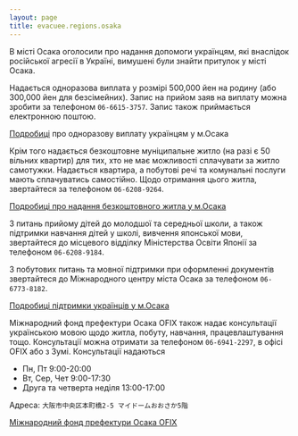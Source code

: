 ```yaml
---
layout: page
title: evacuee.regions.osaka
---
```

В місті Осака оголосили про надання допомоги українцям, які внаслідок
російської агресії в Україні, вимушені були знайти притулок у місті
Осака.

Надається одноразова виплата у розмірі 500,000 йен на родину (або
300,000 йен для безсімейних). Запис на прийом заяв на виплату можна
зробити за телефоном `06-6615-3757`. Запис також приймається електронною
поштою.


[Подробиці](https://www.city.osaka.lg.jp/keizaisenryaku/page/0000564091.html?fbclid=IwAR3G9BSWJwzBTvZWAypz2vjQnxhQNejg8EyzfY_A6g2-d4zB4MUDan8pRDU
) про одноразову виплату українцям у м.Осака

Крім того надається безкоштовне муніципальне житло (на разі є 50 вільних квартир) для тих, хто не має можливості сплачувати за житло самотужки. Надається квартира, а побутові речі та комунальні послуги мають сплачуватись самостійно. Щодо отримання цього житла, звертайтеся за телефоном `06-6208-9264`.

[Подробиці про надання безкоштовного житла у м.Осака](https://www.city.osaka.lg.jp/toshiseibi/page/0000565132.html)

З питань прийому дітей до молодшої та середньої школи, а також підтримки навчання дітей у школі, вивчення японської мови, звертайтеся до місцевого відділку Міністерства Освіти Японії за телефоном `06-6208-9184`.

З побутових питань та мовної підтримки при оформленні документів звертайтеся до Міжнародного центру міста Осака за телефоном `06-6773-8182`.

[Подробиці підтримки українців у м.Осака ](https://www.city.osaka.lg.jp/keizaisenryaku/page/0000562517.html)

Міжнародний фонд префектури Осака OFIX також надає консультації
українською мовою щодо житла, побуту, навчання, працевлаштування
тощо. Консультації можна отримати за телефоном `06-6941-2297`, в офісі
OFIX або з Зумі. Консультації надаються

- Пн, Пт 9:00-20:00
- Вт, Сер, Чет 9:00-17:30
- Друга та четверта неділя 13:00-17:00

Адреса: `大阪市中央区本町橋2-5 マイドームおおさか5階`

[Міжнародний фонд префектури Осака OFIX](https://www.ofix.or.jp/news/2022/info_20220309_2.html)
